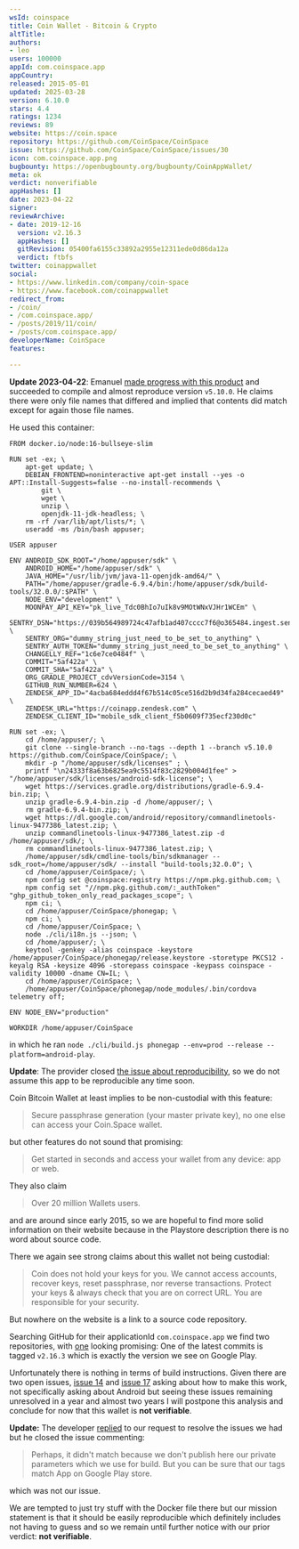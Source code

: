 ```yaml
---
wsId: coinspace
title: Coin Wallet - Bitcoin & Crypto
altTitle: 
authors:
- leo
users: 100000
appId: com.coinspace.app
appCountry: 
released: 2015-05-01
updated: 2025-03-28
version: 6.10.0
stars: 4.4
ratings: 1234
reviews: 89
website: https://coin.space
repository: https://github.com/CoinSpace/CoinSpace
issue: https://github.com/CoinSpace/CoinSpace/issues/30
icon: com.coinspace.app.png
bugbounty: https://openbugbounty.org/bugbounty/CoinAppWallet/
meta: ok
verdict: nonverifiable
appHashes: []
date: 2023-04-22
signer: 
reviewArchive:
- date: 2019-12-16
  version: v2.16.3
  appHashes: []
  gitRevision: 05400fa6155c33892a2955e12311ede0d86da12a
  verdict: ftbfs
twitter: coinappwallet
social:
- https://www.linkedin.com/company/coin-space
- https://www.facebook.com/coinappwallet
redirect_from:
- /coin/
- /com.coinspace.app/
- /posts/2019/11/coin/
- /posts/com.coinspace.app/
developerName: CoinSpace
features: 

---
```


**Update 2023-04-22**: Emanuel
[made progress with this product](https://github.com/CoinSpace/CoinSpace/issues/30#issuecomment-1518503256)
and succeeded to compile and almost reproduce version `v5.10.0`. He claims there
were only file names that differed and implied that contents did match except
for again those file names.

He used this container:

```
FROM docker.io/node:16-bullseye-slim

RUN set -ex; \
    apt-get update; \
    DEBIAN_FRONTEND=noninteractive apt-get install --yes -o APT::Install-Suggests=false --no-install-recommends \
        git \
        wget \
        unzip \
        openjdk-11-jdk-headless; \
    rm -rf /var/lib/apt/lists/*; \
    useradd -ms /bin/bash appuser;

USER appuser

ENV ANDROID_SDK_ROOT="/home/appuser/sdk" \
    ANDROID_HOME="/home/appuser/sdk" \
    JAVA_HOME="/usr/lib/jvm/java-11-openjdk-amd64/" \
    PATH="/home/appuser/gradle-6.9.4/bin:/home/appuser/sdk/build-tools/32.0.0/:$PATH" \
    NODE_ENV="development" \
    MOONPAY_API_KEY="pk_live_Tdc0BhIo7uIk8v9MOtWNxVJHr1WCEm" \
    SENTRY_DSN="https://039b564989724c47afb1ad407cccc7f6@o365484.ingest.sentry.io/5131667" \
    SENTRY_ORG="dummy_string_just_need_to_be_set_to_anything" \
    SENTRY_AUTH_TOKEN="dummy_string_just_need_to_be_set_to_anything" \
    CHANGELLY_REF="1c6e7ce0484f" \ 
    COMMIT="5af422a" \
    COMMIT_SHA="5af422a" \
    ORG_GRADLE_PROJECT_cdvVersionCode=3154 \
    GITHUB_RUN_NUMBER=624 \
    ZENDESK_APP_ID="4acba684eddd4f67b514c05ce516d2b9d34fa284cecaed49" \
    ZENDESK_URL="https://coinapp.zendesk.com" \
    ZENDESK_CLIENT_ID="mobile_sdk_client_f5b0609f735ecf230d0c"

RUN set -ex; \
    cd /home/appuser/; \
    git clone --single-branch --no-tags --depth 1 --branch v5.10.0 https://github.com/CoinSpace/CoinSpace/; \
    mkdir -p "/home/appuser/sdk/licenses" ; \
    printf "\n24333f8a63b6825ea9c5514f83c2829b004d1fee" > "/home/appuser/sdk/licenses/android-sdk-license"; \
    wget https://services.gradle.org/distributions/gradle-6.9.4-bin.zip; \
    unzip gradle-6.9.4-bin.zip -d /home/appuser/; \
    rm gradle-6.9.4-bin.zip; \
    wget https://dl.google.com/android/repository/commandlinetools-linux-9477386_latest.zip; \
    unzip commandlinetools-linux-9477386_latest.zip -d /home/appuser/sdk/; \
    rm commandlinetools-linux-9477386_latest.zip; \
    /home/appuser/sdk/cmdline-tools/bin/sdkmanager --sdk_root=/home/appuser/sdk/ --install "build-tools;32.0.0"; \
    cd /home/appuser/CoinSpace/; \
    npm config set @coinspace:registry https://npm.pkg.github.com; \
    npm config set "//npm.pkg.github.com/:_authToken" "ghp_github_token_only_read_packages_scope"; \
    npm ci; \
    cd /home/appuser/CoinSpace/phonegap; \
    npm ci; \
    cd /home/appuser/CoinSpace; \
    node ./cli/i18n.js --json; \
    cd /home/appuser/; \
    keytool -genkey -alias coinspace -keystore /home/appuser/CoinSpace/phonegap/release.keystore -storetype PKCS12 -keyalg RSA -keysize 4096 -storepass coinspace -keypass coinspace -validity 10000 -dname CN=IL; \
    cd /home/appuser/CoinSpace; \
    /home/appuser/CoinSpace/phonegap/node_modules/.bin/cordova telemetry off;

ENV NODE_ENV="production"

WORKDIR /home/appuser/CoinSpace
```

in which he ran `node ./cli/build.js phonegap --env=prod --release --platform=android-play`.


**Update**: The provider closed
[the issue about reproducibility](https://github.com/CoinSpace/CoinSpace/issues/30),
so we do not assume this app to be reproducible any time soon.

Coin Bitcoin Wallet at least implies to be non-custodial with this feature:

> Secure passphrase generation (your master private key), no one else can access
your Coin.Space wallet.

but other features do not sound that promising:

> Get started in seconds and access your wallet from any device: app or web.

They also claim

> Over 20 million Wallets users.

and are around since early 2015, so we are hopeful to find more solid
information on their website because in the Playstore description there is no
word about source code.

There we again see strong claims about this wallet not being custodial:

>  Coin does not hold your keys for you. We cannot access accounts, recover
keys, reset passphrase, nor reverse transactions. Protect your keys & always
check that you are on correct URL. You are responsible for your security.

But nowhere on the website is a link to a source code repository.

Searching GitHub for their applicationId `com.coinspace.app` we find two
repositories, with [one](https://github.com/CoinSpace/CoinSpace) looking
promising: One of the latest commits is tagged `v2.16.3` which is
exactly the version we see on Google Play.

Unfortunately there is nothing in terms of build instructions. Given there are
two open issues, [issue 14](https://github.com/CoinSpace/CoinSpace/issues/14)
and [issue 17](https://github.com/CoinSpace/CoinSpace/issues/17) asking about
how to make this work, not specifically asking about Android but seeing these
issues remaining unresolved in a year and almost two years
I will postpone this analysis and conclude
for now that this wallet is **not verifiable**.

**Update:** The developer [replied](https://github.com/CoinSpace/CoinSpace/issues/30)
to our request to resolve the issues we had but he closed the issue commenting:

> Perhaps, it didn't match because we don't publish here our private parameters
which we use for build. But you can be sure that our tags match App on Google
Play store.

which was not our issue.

We are tempted to just try stuff with the Docker file there but our mission
statement is that it should be easily reproducible which definitely includes not
having to guess and so we remain until further notice with our prior verdict:
**not verifiable**.
